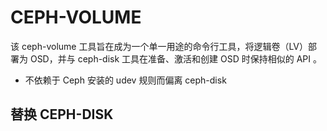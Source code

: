 # CEPH-VOLUME

该 ceph-volume 工具旨在成为一个单一用途的命令行工具，将逻辑卷（LV）部署为 OSD，并与 ceph-disk 工具在准备、激活和创建 OSD 时保持相似的 API 。

* 不依赖于 Ceph 安装的 udev 规则而偏离 ceph-disk

## 替换 CEPH-DISK